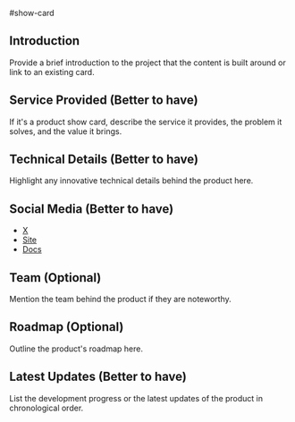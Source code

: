 #show-card 

## Introduction

Provide a brief introduction to the project that the content is built around or link to an existing card.

## Service Provided (Better to have)

If it's a product show card, describe the service it provides, the problem it solves, and the value it brings.

## Technical Details (Better to have)

Highlight any innovative technical details behind the product here.

## Social Media (Better to have)

- [X](https://x.com/)
- [Site](https://example.com/)
- [Docs](https://docs.example.com/)

## Team (Optional)

Mention the team behind the product if they are noteworthy.

## Roadmap (Optional)

Outline the product's roadmap here.

## Latest Updates (Better to have)

List the development progress or the latest updates of the product in chronological order.